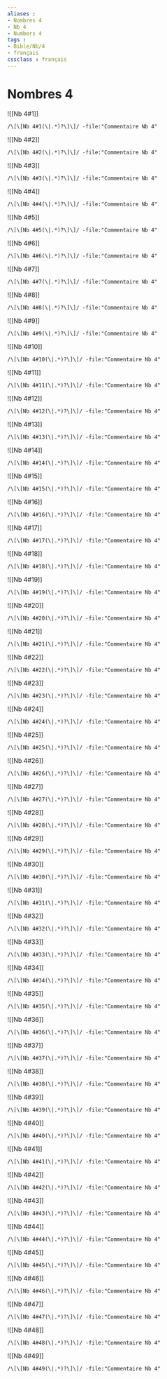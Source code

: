```yaml
---
aliases : 
- Nombres 4
- Nb 4
- Numbers 4
tags : 
- Bible/Nb/4
- français
cssclass : français
---
```


# Nombres 4

![[Nb 4#1]]

```query
/\[\[Nb 4#1(\|.*)?\]\]/ -file:"Commentaire Nb 4"
```

![[Nb 4#2]]

```query
/\[\[Nb 4#2(\|.*)?\]\]/ -file:"Commentaire Nb 4"
```

![[Nb 4#3]]

```query
/\[\[Nb 4#3(\|.*)?\]\]/ -file:"Commentaire Nb 4"
```

![[Nb 4#4]]

```query
/\[\[Nb 4#4(\|.*)?\]\]/ -file:"Commentaire Nb 4"
```

![[Nb 4#5]]

```query
/\[\[Nb 4#5(\|.*)?\]\]/ -file:"Commentaire Nb 4"
```

![[Nb 4#6]]

```query
/\[\[Nb 4#6(\|.*)?\]\]/ -file:"Commentaire Nb 4"
```

![[Nb 4#7]]

```query
/\[\[Nb 4#7(\|.*)?\]\]/ -file:"Commentaire Nb 4"
```

![[Nb 4#8]]

```query
/\[\[Nb 4#8(\|.*)?\]\]/ -file:"Commentaire Nb 4"
```

![[Nb 4#9]]

```query
/\[\[Nb 4#9(\|.*)?\]\]/ -file:"Commentaire Nb 4"
```

![[Nb 4#10]]

```query
/\[\[Nb 4#10(\|.*)?\]\]/ -file:"Commentaire Nb 4"
```

![[Nb 4#11]]

```query
/\[\[Nb 4#11(\|.*)?\]\]/ -file:"Commentaire Nb 4"
```

![[Nb 4#12]]

```query
/\[\[Nb 4#12(\|.*)?\]\]/ -file:"Commentaire Nb 4"
```

![[Nb 4#13]]

```query
/\[\[Nb 4#13(\|.*)?\]\]/ -file:"Commentaire Nb 4"
```

![[Nb 4#14]]

```query
/\[\[Nb 4#14(\|.*)?\]\]/ -file:"Commentaire Nb 4"
```

![[Nb 4#15]]

```query
/\[\[Nb 4#15(\|.*)?\]\]/ -file:"Commentaire Nb 4"
```

![[Nb 4#16]]

```query
/\[\[Nb 4#16(\|.*)?\]\]/ -file:"Commentaire Nb 4"
```

![[Nb 4#17]]

```query
/\[\[Nb 4#17(\|.*)?\]\]/ -file:"Commentaire Nb 4"
```

![[Nb 4#18]]

```query
/\[\[Nb 4#18(\|.*)?\]\]/ -file:"Commentaire Nb 4"
```

![[Nb 4#19]]

```query
/\[\[Nb 4#19(\|.*)?\]\]/ -file:"Commentaire Nb 4"
```

![[Nb 4#20]]

```query
/\[\[Nb 4#20(\|.*)?\]\]/ -file:"Commentaire Nb 4"
```

![[Nb 4#21]]

```query
/\[\[Nb 4#21(\|.*)?\]\]/ -file:"Commentaire Nb 4"
```

![[Nb 4#22]]

```query
/\[\[Nb 4#22(\|.*)?\]\]/ -file:"Commentaire Nb 4"
```

![[Nb 4#23]]

```query
/\[\[Nb 4#23(\|.*)?\]\]/ -file:"Commentaire Nb 4"
```

![[Nb 4#24]]

```query
/\[\[Nb 4#24(\|.*)?\]\]/ -file:"Commentaire Nb 4"
```

![[Nb 4#25]]

```query
/\[\[Nb 4#25(\|.*)?\]\]/ -file:"Commentaire Nb 4"
```

![[Nb 4#26]]

```query
/\[\[Nb 4#26(\|.*)?\]\]/ -file:"Commentaire Nb 4"
```

![[Nb 4#27]]

```query
/\[\[Nb 4#27(\|.*)?\]\]/ -file:"Commentaire Nb 4"
```

![[Nb 4#28]]

```query
/\[\[Nb 4#28(\|.*)?\]\]/ -file:"Commentaire Nb 4"
```

![[Nb 4#29]]

```query
/\[\[Nb 4#29(\|.*)?\]\]/ -file:"Commentaire Nb 4"
```

![[Nb 4#30]]

```query
/\[\[Nb 4#30(\|.*)?\]\]/ -file:"Commentaire Nb 4"
```

![[Nb 4#31]]

```query
/\[\[Nb 4#31(\|.*)?\]\]/ -file:"Commentaire Nb 4"
```

![[Nb 4#32]]

```query
/\[\[Nb 4#32(\|.*)?\]\]/ -file:"Commentaire Nb 4"
```

![[Nb 4#33]]

```query
/\[\[Nb 4#33(\|.*)?\]\]/ -file:"Commentaire Nb 4"
```

![[Nb 4#34]]

```query
/\[\[Nb 4#34(\|.*)?\]\]/ -file:"Commentaire Nb 4"
```

![[Nb 4#35]]

```query
/\[\[Nb 4#35(\|.*)?\]\]/ -file:"Commentaire Nb 4"
```

![[Nb 4#36]]

```query
/\[\[Nb 4#36(\|.*)?\]\]/ -file:"Commentaire Nb 4"
```

![[Nb 4#37]]

```query
/\[\[Nb 4#37(\|.*)?\]\]/ -file:"Commentaire Nb 4"
```

![[Nb 4#38]]

```query
/\[\[Nb 4#38(\|.*)?\]\]/ -file:"Commentaire Nb 4"
```

![[Nb 4#39]]

```query
/\[\[Nb 4#39(\|.*)?\]\]/ -file:"Commentaire Nb 4"
```

![[Nb 4#40]]

```query
/\[\[Nb 4#40(\|.*)?\]\]/ -file:"Commentaire Nb 4"
```

![[Nb 4#41]]

```query
/\[\[Nb 4#41(\|.*)?\]\]/ -file:"Commentaire Nb 4"
```

![[Nb 4#42]]

```query
/\[\[Nb 4#42(\|.*)?\]\]/ -file:"Commentaire Nb 4"
```

![[Nb 4#43]]

```query
/\[\[Nb 4#43(\|.*)?\]\]/ -file:"Commentaire Nb 4"
```

![[Nb 4#44]]

```query
/\[\[Nb 4#44(\|.*)?\]\]/ -file:"Commentaire Nb 4"
```

![[Nb 4#45]]

```query
/\[\[Nb 4#45(\|.*)?\]\]/ -file:"Commentaire Nb 4"
```

![[Nb 4#46]]

```query
/\[\[Nb 4#46(\|.*)?\]\]/ -file:"Commentaire Nb 4"
```

![[Nb 4#47]]

```query
/\[\[Nb 4#47(\|.*)?\]\]/ -file:"Commentaire Nb 4"
```

![[Nb 4#48]]

```query
/\[\[Nb 4#48(\|.*)?\]\]/ -file:"Commentaire Nb 4"
```

![[Nb 4#49]]

```query
/\[\[Nb 4#49(\|.*)?\]\]/ -file:"Commentaire Nb 4"
```

